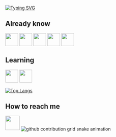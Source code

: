 [![Typing SVG](https://readme-typing-svg.demolab.com?font=Krona+One&duration=3000&pause=2000&color=9875FF&center=true&vCenter=true&width=435&lines=Hey+you!+;I'm+Ana+;Welcome+to+my+space!+%F0%9F%91%BE)](https://git.io/typing-svg)

## Already know
<img src="https://cdn.jsdelivr.net/gh/devicons/devicon@latest/icons/git/git-original.svg" width="40" height="40" /> <img src="https://cdn.jsdelivr.net/gh/devicons/devicon@latest/icons/vscode/vscode-original.svg" width="40" height="40"/> <img src="https://cdn.jsdelivr.net/gh/devicons/devicon@latest/icons/html5/html5-original.svg" width="40" height="40"/> <img src="https://cdn.jsdelivr.net/gh/devicons/devicon@latest/icons/css3/css3-original.svg" width="40" height="40"/> <img src="https://cdn.jsdelivr.net/gh/devicons/devicon@latest/icons/jira/jira-original-wordmark.svg" width="40" height="40"/>

## Learning
<img loading="lazy" src="https://cdn.jsdelivr.net/gh/devicons/devicon/icons/java/java-original.svg" width="40" height="40"/> <img src="https://cdn.jsdelivr.net/gh/devicons/devicon@latest/icons/postgresql/postgresql-original-wordmark.svg"  width="40" height="40"/>

[![Top Langs](https://github-readme-stats.vercel.app/api/top-langs/?username=beeinblue&layout=compact&theme=radical)](https://github.com/beeinblue)

## How to reach me
<img src="https://cdn.jsdelivr.net/gh/devicons/devicon@latest/icons/linkedin/linkedin-original.svg" width="45" height="45"/>

<picture align="center">
  <source media="(prefers-color-scheme: dark)" srcset="https://raw.githubusercontent.com/beeinblue/beeinblue/output/github-contribution-grid-snake-dark.svg">
  <source media="(prefers-color-scheme: light)" srcset="https://raw.githubusercontent.com/beeinblue/beeinblue/output/github-contribution-grid-snake-dark.svg">
  <img align="center" alt="github contribution grid snake animation" src="https://raw.githubusercontent.com/beeinblue/beeinble/output/github-contribution-grid-snake.svg">
</picture>
